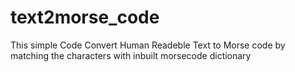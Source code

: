 # text2morse_code
This simple Code Convert Human Readeble Text to Morse code by matching the characters with inbuilt morsecode dictionary
